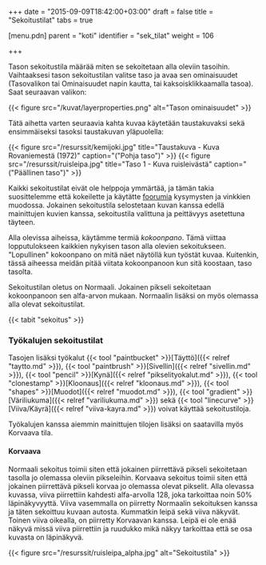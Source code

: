 +++
date = "2015-09-09T18:42:00+03:00"
draft = false
title = "Sekoitustilat"
tabs = true

[menu.pdn]
    parent = "koti"
    identifier = "sek_tilat"
    weight = 106

+++

Tason sekoitustila määrää miten se sekoitetaan alla oleviin tasoihin. Vaihtaaksesi tason sekoitustilan valitse taso ja avaa sen
ominaisuudet (Tasovalikon tai Ominaisuudet napin kautta, tai kaksoisklikkaamalla tasoa). Saat seuraavan valikon:

{{< figure src="/kuvat/layerproperties.png" alt="Tason ominaisuudet" >}}

Tätä aihetta varten seuraavia kahta kuvaa käytetään taustakuvaksi sekä ensimmäiseksi tasoksi taustakuvan yläpuolella:

<div class="level">
<div class="level-item">

{{< figure src="/resurssit/kemijoki.jpg" title="Taustakuva - Kuva Rovaniemestä (1972)" caption="(\"Pohja taso\")" >}}
{{< figure src="/resurssit/ruisleipa.jpg" title="Taso 1 - Kuva ruisleivästä" caption="(\"Päällinen taso\")" >}}

</div>
</div>

Kaikki sekoitustilat eivät ole helppoja ymmärtää, ja tämän takia suosittelemme että kokeilette ja käytätte [foorumia](https://www.getpaint.net/redirect/forum.html) kysymysten ja vinkkien
muodossa. Jokainen sekoitustila selostetaan kuvan kanssa edellä mainittujen kuvien kanssa, sekoitustila valittuna ja peittävyys asetettuna täyteen.

Alla olevissa aiheissa, käytämme termiä *kokoonpano*. Tämä viittaa lopputulokseen kaikkien nykyisen tason alla olevien sekoitukseen.
"Lopullinen" kokoonpano on mitä näet näytöllä kun työstät kuvaa. Kuitenkin, tässä aiheessa meidän pitää viitata kokoonpanoon kun sitä
koostaan, taso tasolta.

Sekoitustilan oletus on Normaali. Jokainen pikseli sekoitetaan kokoonpanoon sen alfa-arvon mukaan. Normaalin lisäksi on myös olemassa
alla olevat sekoitustilat.

{{< tabit "sekoitus" >}}

### Työkalujen sekoitustilat

Tasojen lisäksi työkalut
{{< tool "paintbucket" >}}[Täyttö]({{< relref "taytto.md" >}}),
{{< tool "paintbrush" >}}[Sivellin]({{< relref "sivellin.md" >}}),
{{< tool "pencil" >}}[Kynä]({{< relref "pikselityokalut.md" >}}),
{{< tool "clonestamp" >}}[Kloonaus]({{< relref "kloonaus.md" >}}),
{{< tool "shapes" >}}[Muodot]({{< relref "muodot.md" >}}),
{{< tool "gradient" >}}[Väriliukuma]({{< relref "variliukuma.md" >}}) sekä
{{< tool "linecurve" >}}[Viiva/Käyrä]({{< relref "viiva-kayra.md" >}})
voivat käyttää sekoitustiloja.

Työkalujen kanssa aiemmin mainittujen tilojen lisäksi on saatavilla myös Korvaava tila.

#### Korvaava

Normaali sekoitus toimii siten että jokainen piirrettävä pikseli sekoitetaan tasolla jo olemassa oleviin pikseleihin. Korvaava sekoitus
toimii siten että jokainen piirrettävä pikseli korvaa jo olemassa olevat pikselit. Alla olevassa kuvassa, viiva piirrettiin kahdesti
alfa-arvolla 128, joka tarkoittaa noin 50% läpinäkyvyyttä. Viiva vasemmalla on piirretty Normaalin sekoituksen kanssa ja täten sekoittuu
kuvaan autosta. Kummatkin leipä sekä viiva näkyvät. Toinen viiva oikealla, on piirretty Korvaavan kanssa. Leipä ei ole enää näkyvä missä
viiva piirrettiin ja ruudukko mikä näkyy tarkoittaa että se osa kuvasta on läpinäkyvä.

{{< figure src="/resurssit/ruisleipa_alpha.jpg" alt="Sekoitustila" >}}
